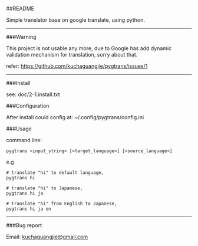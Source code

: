 ##README

Simple translator base on google translate, using python.

---
###Warning

This project is not usable any more, due to Google has add dynamic validation mechanism for translation, sorry about that.

refer:	https://github.com/kuchaguangjie/pygtrans/issues/1

---
###Install

see:
	doc/2-1.install.txt

###Configuration

After install could config at:
	~/.config/pygtrans/config.ini

###Usage

command line:

`pygtrans <input_string> [<target_language>] [<source_language>]`

e.g

	# translate "hi" to default language,
	pygtrans hi
	
	# translate "hi" to Japanese,
	pygtrans hi ja
	
	# translate "hi" from English to Japanese,
	pygtrans hi ja en

---
###Bug report

Email: kuchaguangjie@gmail.com

